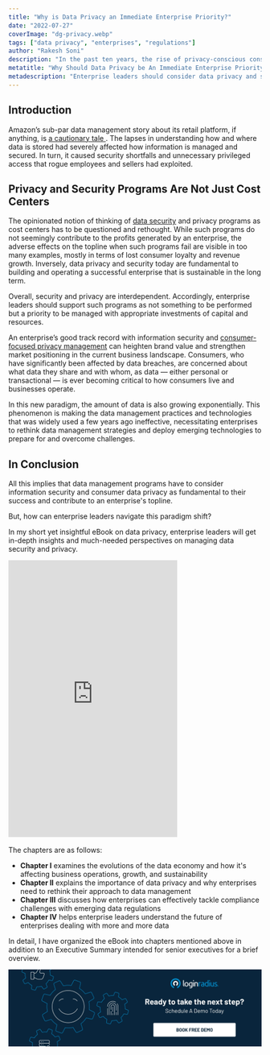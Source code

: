 ```yaml
---
title: "Why is Data Privacy an Immediate Enterprise Priority?"
date: "2022-07-27"
coverImage: "dg-privacy.webp"
tags: ["data privacy", "enterprises", "regulations"]
author: "Rakesh Soni"
description: "In the past ten years, the rise of privacy-conscious consumers and emerging data regulations have compelled enterprises to prioritize their data management programs. Read more to learn how data privacy has become an enterprise priority."
metatitle: "Why Should Data Privacy be An Immediate Enterprise Priority?"
metadescription: "Enterprise leaders should consider data privacy and security programs more than cost centers since they're fundamental to sustainable business operations."
--- 
```


## Introduction

Amazon’s sub-par data management story about its retail platform, if anything, is <a rel="nofollow" href="https://www.wired.com/story/amazon-failed-to-protect-your-data-investigation/"> a cautionary tale </a>. The lapses in understanding how and where data is stored had severely affected how information is managed and secured. In turn, it caused security shortfalls and unnecessary privileged access that rogue employees and sellers had exploited.


## Privacy and Security Programs Are Not Just Cost Centers

The opinionated notion of thinking of [data security](https://www.loginradius.com/security/) and privacy programs as cost centers has to be questioned and rethought. While such programs do not seemingly contribute to the profits generated by an enterprise, the adverse effects on the topline when such programs fail are visible in too many examples, mostly in terms of lost consumer loyalty and revenue growth. Inversely, data privacy and security today are fundamental to building and operating a successful enterprise that is sustainable in the long term.

Overall, security and privacy are interdependent. Accordingly, enterprise leaders should support such programs as not something to be performed but a priority to be managed with appropriate investments of capital and resources.

An enterprise’s good track record with information security and [consumer-focused privacy management](https://www.loginradius.com/blog/identity/digital-privacy-best-practices/) can heighten brand value and strengthen market positioning in the current business landscape. Consumers, who have significantly been affected by data breaches, are concerned about what data they share and with whom, as data — either personal or transactional — is ever becoming critical to how consumers live and businesses operate.

In this new paradigm, the amount of data is also growing exponentially. This phenomenon is making the data management practices and technologies that was widely used a few years ago ineffective, necessitating enterprises to rethink data management strategies and deploy emerging technologies to prepare for and overcome challenges.


## In Conclusion

All this implies that data management programs have to consider information security and consumer data privacy as fundamental to their success and contribute to an enterprise's topline.

But, how can enterprise leaders navigate this paradigm shift?

In my short yet insightful eBook on data privacy, enterprise leaders will get in-depth insights and much-needed perspectives on managing data security and privacy.



<iframe type="text/html" sandbox="allow-scripts allow-same-origin allow-popups" width="336" height="550" frameborder="0" allowfullscreen style="max-width:100%" src="https://read.amazon.in/kp/card?asin=B0B5XPD468&preview=inline&linkCode=kpe&ref_=cm_sw_r_kb_dp_0DF4A46STSXK732QTDAE" ></iframe>


The chapters are as follows:



* **Chapter I** examines the evolutions of the data economy and how it's affecting business operations, growth, and sustainability
* **Chapter II** explains the importance of data privacy and why enterprises need to rethink their approach to data management
* **Chapter III** discusses how enterprises can effectively tackle compliance challenges with emerging data regulations
* **Chapter IV** helps enterprise leaders understand the future of enterprises dealing with more and more data

In detail, I have organized the eBook into chapters mentioned above in addition to an Executive Summary intended for senior executives for a brief overview.


[![book-a-demo-loginradius](../../assets/book-a-demo-loginradius.webp)](https://www.loginradius.com/contact-us?utm_source=blog&utm_medium=web&utm_campaign=data-privacy-immediate-enterprise-priority)
